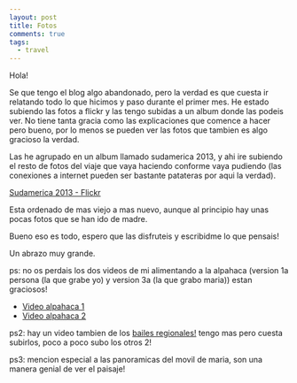 ```yaml
---
layout: post
title: Fotos
comments: true
tags:
  - travel
---
```


Hola!

Se que tengo el blog algo abandonado, pero la verdad es que cuesta ir relatando
todo lo que hicimos y paso durante el primer mes. He estado subiendo las fotos
a flickr y las tengo subidas a un album donde las podeis ver. No tiene tanta
gracia como las explicaciones que comence a hacer pero bueno, por lo menos se
pueden ver las fotos que tambien es algo gracioso la verdad.

Las he agrupado en un album llamado sudamerica 2013, y ahi ire subiendo el
resto de fotos del viaje que vaya haciendo conforme vaya pudiendo (las
conexiones a internet pueden ser bastante patateras por aqui la verdad).

[Sudamerica 2013 - Flickr](http://www.flickr.com/photos/joaquinoltra/sets/72157635589783165/)

Esta ordenado de mas viejo a mas nuevo, aunque al principio hay unas pocas
fotos que se han ido de madre.

Bueno eso es todo, espero que las disfruteis y escribidme lo que pensais!

Un abrazo muy grande.

ps: no os perdais los dos videos de mi alimentando a la alpahaca (version 1a
persona (la que grabe yo) y version 3a (la que grabo maria)) estan graciosos!

* [Video alpahaca 1](http://www.flickr.com/photos/joaquinoltra/9794372565/in/set-72157635589783165)
* [Video alpahaca 2](http://www.flickr.com/photos/joaquinoltra/9810985395/in/set-72157635589783165)

ps2: hay un video tambien de los [bailes regionales!](http://www.flickr.com/photos/joaquinoltra/9811569254/in/set-72157635589783165)
tengo mas pero cuesta subirlos, poco a poco subo los otros 2!

ps3: mencion especial a las panoramicas del movil de maria, son una manera genial de ver el paisaje!


